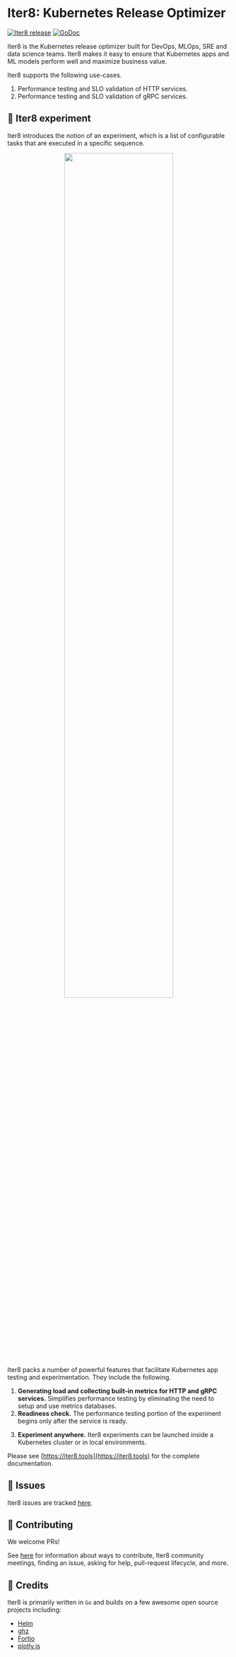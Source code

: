 # Iter8: Kubernetes Release Optimizer

[![Iter8 release](https://img.shields.io/github/v/release/iter8-tools/iter8?sort=semver)](https://github.com/iter8-tools/iter8/releases)
[![GoDoc](https://img.shields.io/static/v1?label=godoc&message=reference&color=blue)](https://pkg.go.dev/github.com/iter8-tools/iter8)

Iter8 is the Kubernetes release optimizer built for DevOps, MLOps, SRE and data science teams. Iter8 makes it easy to ensure that Kubernetes apps and ML models perform well and maximize business value. 

Iter8 supports the following use-cases.

1. Performance testing and SLO validation of HTTP services.
2. Performance testing and SLO validation of gRPC services.

## :rocket: Iter8 experiment

Iter8 introduces the notion of an experiment, which is a list of configurable tasks that are executed in a specific sequence.

<p align='center'>
<img alt-text="Iter8 experiment" src="https://iter8-tools.github.io/docs/0.9/images/iter8-intro-dark.png" width="70%" />
</p>

Iter8 packs a number of powerful features that facilitate Kubernetes app testing and experimentation. They include the following.

1. **Generating load and collecting built-in metrics for HTTP and gRPC services.** Simplifies performance testing by eliminating the need to setup and use metrics databases.
2. **Readiness check.** The performance testing portion of the experiment begins only after the service is ready.
<!-- TODO -->
<!-- 3. **Experiment anywhere.** Iter8 experiments can be launched inside a Kubernetes cluster, in local environments, or inside a GitHub Actions pipeline. -->
3. **Experiment anywhere.** Iter8 experiments can be launched inside a Kubernetes cluster or in local environments.

Please see [https://iter8.tools](https://iter8.tools) for the complete documentation.

## :maple_leaf: Issues
Iter8 issues are tracked [here](https://github.com/iter8-tools/iter8/issues).

## :tada: Contributing
We welcome PRs!

See [here](CONTRIBUTING.md) for information about ways to contribute, Iter8 community meetings, finding an issue, asking for help, pull-request lifecycle, and more.

## :hibiscus: Credits
Iter8 is primarily written in `Go` and builds on a few awesome open source projects including:

- [Helm](https://helm.sh)
- [ghz](https://ghz.sh)
- [Fortio](https://github.com/fortio/fortio)
- [plotly.js](https://github.com/plotly/plotly.js)

